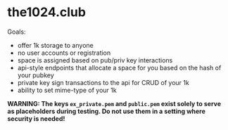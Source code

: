 # the1024.club

Goals:

- offer 1k storage to anyone
- no user accounts or registration
- space is assigned based on pub/priv key interactions
- api-style endpoints that allocate a space for you based on the hash of your pubkey
- private key sign transactions to the api for CRUD of your 1k
- ability to set mime-type of your 1k

**WARNING: The keys `ex_private.pem` and `public.pem` exist solely to serve as placeholders during testing. Do not use them in a setting where security is needed!**
